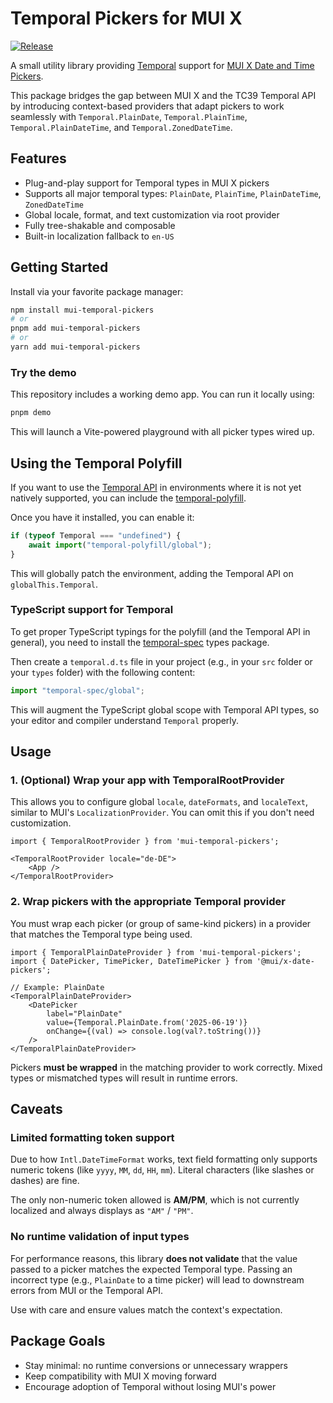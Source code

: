 # Temporal Pickers for MUI X

[![Release](https://github.com/dasprid/mui-temporal-pickers/actions/workflows/release.yml/badge.svg)](https://github.com/dasprid/mui-temporal-pickers/actions/workflows/release.yml)

A small utility library providing [Temporal](https://tc39.es/proposal-temporal/) support for
[MUI X Date and Time Pickers](https://mui.com/x/react-date-pickers/).

This package bridges the gap between MUI X and the TC39 Temporal API by introducing context-based providers that adapt
pickers to work seamlessly with `Temporal.PlainDate`, `Temporal.PlainTime`, `Temporal.PlainDateTime`, and
`Temporal.ZonedDateTime`.

## Features

- Plug-and-play support for Temporal types in MUI X pickers
- Supports all major temporal types: `PlainDate`, `PlainTime`, `PlainDateTime`, `ZonedDateTime`
- Global locale, format, and text customization via root provider
- Fully tree-shakable and composable
- Built-in localization fallback to `en-US`

## Getting Started

Install via your favorite package manager:

```bash
npm install mui-temporal-pickers
# or
pnpm add mui-temporal-pickers
# or
yarn add mui-temporal-pickers
```

### Try the demo

This repository includes a working demo app. You can run it locally using:

```bash
pnpm demo
```

This will launch a Vite-powered playground with all picker types wired up.

## Using the Temporal Polyfill

If you want to use the [Temporal API](https://tc39.es/proposal-temporal/) in environments where it is not yet natively
supported, you can include the [temporal-polyfill](https://www.npmjs.com/package/temporal-polyfill).

Once you have it installed, you can enable it:

```ts
if (typeof Temporal === "undefined") {
    await import("temporal-polyfill/global");
}
```

This will globally patch the environment, adding the Temporal API on `globalThis.Temporal`.

### TypeScript support for Temporal

To get proper TypeScript typings for the polyfill (and the Temporal API in general), you need to install the
[temporal-spec](https://www.npmjs.com/package/temporal-spec) types package.

Then create a `temporal.d.ts` file in your project (e.g., in your `src` folder or your `types` folder) with the
following content:

```ts
import "temporal-spec/global";
```

This will augment the TypeScript global scope with Temporal API types, so your editor and compiler understand `Temporal`
properly.

## Usage

### 1. (Optional) Wrap your app with TemporalRootProvider

This allows you to configure global `locale`, `dateFormats`, and `localeText`, similar to MUI's `LocalizationProvider`.
You can omit this if you don't need customization.

```tsx
import { TemporalRootProvider } from 'mui-temporal-pickers';

<TemporalRootProvider locale="de-DE">
    <App />
</TemporalRootProvider>
```

### 2. Wrap pickers with the appropriate Temporal provider

You must wrap each picker (or group of same-kind pickers) in a provider that matches the Temporal type being used.

```tsx
import { TemporalPlainDateProvider } from 'mui-temporal-pickers';
import { DatePicker, TimePicker, DateTimePicker } from '@mui/x-date-pickers';

// Example: PlainDate
<TemporalPlainDateProvider>
    <DatePicker
        label="PlainDate"
        value={Temporal.PlainDate.from('2025-06-19')}
        onChange={(val) => console.log(val?.toString())}
    />
</TemporalPlainDateProvider>
```

Pickers **must be wrapped** in the matching provider to work correctly. Mixed types or mismatched types will result in
runtime errors.

## Caveats

### Limited formatting token support

Due to how `Intl.DateTimeFormat` works, text field formatting only supports numeric tokens (like `yyyy`, `MM`, `dd`,
`HH`, `mm`). Literal characters (like slashes or dashes) are fine.

The only non-numeric token allowed is **AM/PM**, which is not currently localized and always displays as `"AM"` /
`"PM"`.

### No runtime validation of input types

For performance reasons, this library **does not validate** that the value passed to a picker matches the expected
Temporal type. Passing an incorrect type (e.g., `PlainDate` to a time picker) will lead to downstream errors from MUI
or the Temporal API.

Use with care and ensure values match the context's expectation.

## Package Goals

- Stay minimal: no runtime conversions or unnecessary wrappers
- Keep compatibility with MUI X moving forward
- Encourage adoption of Temporal without losing MUI's power
